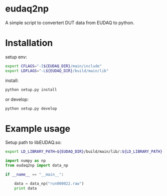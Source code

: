 eudaq2np
=======================

A simple script to convertert DUT data from EUDAQ to python.
 
# Installation

setup env:
```bash
export CFLAGS="-I${EUDAQ_DIR}/main/include" 
export LDFLAGS="-L${EUDAQ_DIR}/build/main/lib"
```

install:
```bash
python setup.py install
```

or develop:
```bash
python setup.py develop
```

# Example usage 

Setup path to libEUDAQ.so:
```bash
export LD_LIBRARY_PATH=${EUDAQ_DIR}/build/main/lib/:${LD_LIBRARY_PATH}
```

```python
import numpy as np
from eudaq2np import data_np

if __name__ == "__main__":

    data = data_np("run000022.raw")
    print data
```


